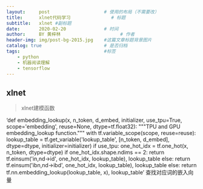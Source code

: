 ```yaml
---
layout:     post   				    # 使用的布局（不需要改）
title:      xlnet代码学习 				# 标题 
subtitle:   xlnet #副标题
date:       2020-02-20 				# 时间
author:     BY 黄梓林						# 作者
header-img: img/post-bg-2015.jpg 	#这篇文章标题背景图片
catalog: true 						# 是否归档
tags:								#标签
    - python
    - 机器阅读理解
    - tensorflow
---
```


## xlnet
>xlnet建模函数

‘def embedding_lookup(x, n_token, d_embed, initializer, use_tpu=True,
                     scope='embedding', reuse=None, dtype=tf.float32):
  """TPU and GPU embedding_lookup function."""
  with tf.variable_scope(scope, reuse=reuse):
    lookup_table = tf.get_variable('lookup_table', [n_token, d_embed],
                                   dtype=dtype, initializer=initializer)
    if use_tpu:
      one_hot_idx = tf.one_hot(x, n_token, dtype=dtype)
      if one_hot_idx.shape.ndims == 2:
        return tf.einsum('in,nd->id', one_hot_idx, lookup_table), lookup_table
      else:
        return tf.einsum('ibn,nd->ibd', one_hot_idx, lookup_table), lookup_table
    else:
      return tf.nn.embedding_lookup(lookup_table, x), lookup_table’
查找对应词的嵌入向量
